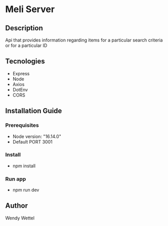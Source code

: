# Meli Server

## Description

Api that provides information regarding items for a particular search criteria or for a particular ID

## Tecnologies

- Express
- Node
- Axios
- DotEnv
- CORS

## Installation Guide

### Prerequisites

- Node version: "16.14.0"
- Default PORT 3001

### Install

- npm install

### Run app

- npm run dev

## Author

Wendy Wettel
